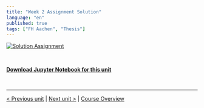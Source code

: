 ```yaml
---
title: "Week 2 Assignment Solution"
language: "en"
published: true
tags: ["FH Aachen", "Thesis"]
---
```


[![Solution Assignment](https://img.youtube.com/vi/5nQDiScePl0/hqdefault.jpg)](https://youtu.be/5nQDiScePl0)

<br>

[**Download Jupyter Notebook for this unit**](files/Week_2_assignment_solution.ipynb)

<br>

---

[< Previous unit](/teaching/python-mooc/week2_bonus_exercise) | [Next unit >](/teaching/python-mooc/week2_assignment_exercise) |
[Course Overview](/teaching/python-mooc)